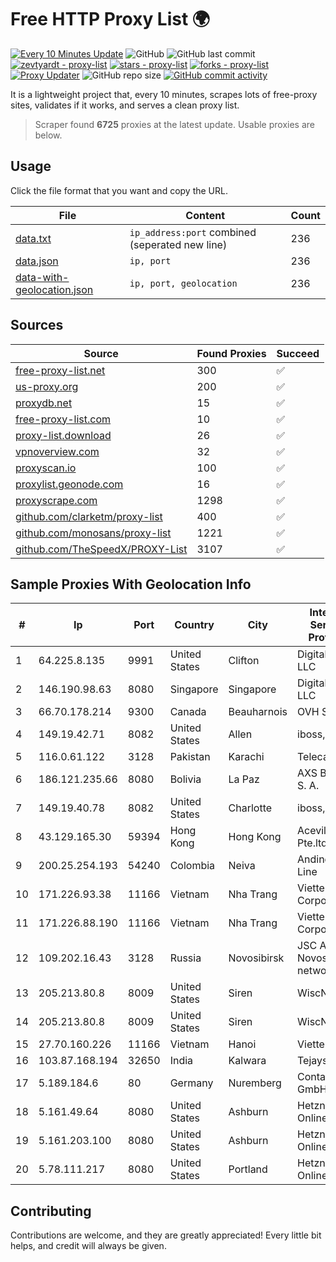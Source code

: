 
# Free HTTP Proxy List 🌍

[![Every 10 Minutes Update](https://github.com/mertguvencli/http-proxy-list/actions/workflows/main.yml/badge.svg?branch=main)](https://github.com/mertguvencli/http-proxy-list/actions/workflows/main.yml)
![GitHub](https://img.shields.io/github/license/mertguvencli/http-proxy-list)
![GitHub last commit](https://img.shields.io/github/last-commit/mertguvencli/http-proxy-list)
[![zevtyardt - proxy-list](https://img.shields.io/static/v1?label=zevtyardt&message=proxy-list&color=blue&logo=github)](https://github.com/zevtyardt/proxy-list "Go to GitHub repo")
[![stars - proxy-list](https://img.shields.io/github/stars/zevtyardt/proxy-list?style=social)](https://github.com/zevtyardt/proxy-list)
[![forks - proxy-list](https://img.shields.io/github/forks/zevtyardt/proxy-list?style=social)](https://github.com/zevtyardt/proxy-list)
[![Proxy Updater](https://github.com/zevtyardt/proxy-list/workflows/Proxy%20Updater/badge.svg)](https://github.com/zevtyardt/proxy-list/actions?query=workflow:"Proxy+Updater")
![GitHub repo size](https://img.shields.io/github/repo-size/zevtyardt/proxy-list)
[![GitHub commit activity](https://img.shields.io/github/commit-activity/m/zevtyardt/proxy-list?logo=commits)](https://github.com/zevtyardt/proxy-list/commits/main)

It is a lightweight project that, every 10 minutes, scrapes lots of free-proxy sites, validates if it works, and serves a clean proxy list.

> Scraper found **6725** proxies at the latest update. Usable proxies are below.

## Usage

Click the file format that you want and copy the URL.

|File|Content|Count|
|----|-------|-----|
|[data.txt](https://raw.githubusercontent.com/mertguvencli/http-proxy-list/main/proxy-list/data.txt)|`ip_address:port` combined (seperated new line)|236|
|[data.json](https://raw.githubusercontent.com/mertguvencli/http-proxy-list/main/proxy-list/data.json)|`ip, port`|236|
|[data-with-geolocation.json](https://raw.githubusercontent.com/mertguvencli/http-proxy-list/main/proxy-list/data-with-geolocation.json)|`ip, port, geolocation`|236|

## Sources

|Source|Found Proxies|Succeed|
|------|-------------|-------|
|[free-proxy-list.net](https://free-proxy-list.net)|300|✅|
|[us-proxy.org](https://www.us-proxy.org)|200|✅|
|[proxydb.net](http://proxydb.net)|15|✅|
|[free-proxy-list.com](https://free-proxy-list.com/?page=&port=&type%5B%5D=http&type%5B%5D=https&up_time=0&search=Search)|10|✅|
|[proxy-list.download](https://www.proxy-list.download/HTTP)|26|✅|
|[vpnoverview.com](https://vpnoverview.com/privacy/anonymous-browsing/free-proxy-servers)|32|✅|
|[proxyscan.io](https://www.proxyscan.io)|100|✅|
|[proxylist.geonode.com](https://proxylist.geonode.com/api/proxy-list?limit=300&page=1&sort_by=lastChecked&sort_type=desc&protocols=http,https)|16|✅|
|[proxyscrape.com](https://api.proxyscrape.com/v2/?request=displayproxies&protocol=http&timeout=10000&country=all&ssl=all&anonymity=all)|1298|✅|
|[github.com/clarketm/proxy-list](https://raw.githubusercontent.com/clarketm/proxy-list/master/proxy-list-raw.txt)|400|✅|
|[github.com/monosans/proxy-list](https://raw.githubusercontent.com/monosans/proxy-list/main/proxies/http.txt)|1221|✅|
|[github.com/TheSpeedX/PROXY-List](https://raw.githubusercontent.com/TheSpeedX/PROXY-List/master/http.txt)|3107|✅|


## Sample Proxies With Geolocation Info

|#|Ip|Port|Country|City|Internet Service Provider|
|-|--|----|-------|----|-------------------------|
|1|64.225.8.135|9991|United States|Clifton|DigitalOcean, LLC|
|2|146.190.98.63|8080|Singapore|Singapore|DigitalOcean, LLC|
|3|66.70.178.214|9300|Canada|Beauharnois|OVH SAS|
|4|149.19.42.71|8082|United States|Allen|iboss, inc|
|5|116.0.61.122|3128|Pakistan|Karachi|Telecard|
|6|186.121.235.66|8080|Bolivia|La Paz|AXS Bolivia S. A.|
|7|149.19.40.78|8082|United States|Charlotte|iboss, inc|
|8|43.129.165.30|59394|Hong Kong|Hong Kong|Aceville Pte.ltd|
|9|200.25.254.193|54240|Colombia|Neiva|Andinet ON Line|
|10|171.226.93.38|11166|Vietnam|Nha Trang|Viettel Corporation|
|11|171.226.88.190|11166|Vietnam|Nha Trang|Viettel Corporation|
|12|109.202.16.43|3128|Russia|Novosibirsk|JSC Avantel. Novosibirsk network|
|13|205.213.80.8|8009|United States|Siren|WiscNet|
|14|205.213.80.8|8009|United States|Siren|WiscNet|
|15|27.70.160.226|11166|Vietnam|Hanoi|Viettel Group|
|16|103.87.168.194|32650|India|Kalwara|Tejays|
|17|5.189.184.6|80|Germany|Nuremberg|Contabo GmbH|
|18|5.161.49.64|8080|United States|Ashburn|Hetzner Online GmbH|
|19|5.161.203.100|8080|United States|Ashburn|Hetzner Online GmbH|
|20|5.78.111.217|8080|United States|Portland|Hetzner Online GmbH|



## Contributing

Contributions are welcome, and they are greatly appreciated! Every
little bit helps, and credit will always be given.


